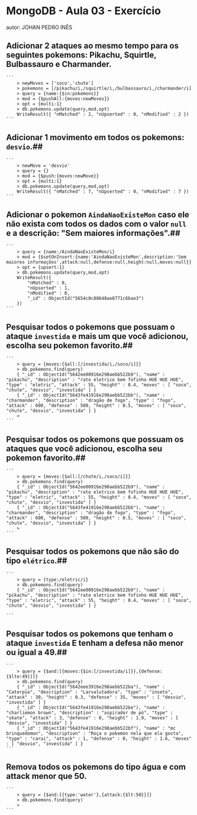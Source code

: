 # MongoDB - Aula 03 - Exercício
autor: JOHAN PEDRO INÊS

## **Adicionar** 2 ataques ao mesmo tempo para os seguintes pokemons: Pikachu, Squirtle, Bulbassauro e Charmander.
	```
		> newMoves = ['soco','chute']
		> pokemons = [/pikachu/i,/squirtle/i,/bulbassauro/i,/charmander/i]
		> query = {name:{$in:pokemons}}
		> mod = {$pushAll:{moves:newMoves}}
		> opt = {multi:1}
		> db.pokemons.update(query,mod,opt)
		WriteResult({ "nMatched" : 2, "nUpserted" : 0, "nModified" : 2 })
	```
## **Adicionar** 1 movimento em todos os pokemons: `desvio`.##
	```
		> newMove = 'desvio'
		> query = {}
		> mod = {$push:{moves:newMove}}
		> opt = {multi:1}
		> db.pokemons.update(query,mod,opt)
		WriteResult({ "nMatched" : 7, "nUpserted" : 0, "nModified" : 7 })
	```


## **Adicionar** o pokemon `AindaNaoExisteMon` caso ele não exista com todos os dados com o valor `null` e a descrição: "Sem maiores informações".##
	```
		> query = {name:/AindaNaoExisteMon/i}
		> mod = {$setOnInsert:{name:'AindaNaoExisteMon',description:'Sem maiores informações',attack:null,defense:null,height:null,moves:null}}
		> opt = {upsert:1}
		> db.pokemons.update(query,mod,opt)
		WriteResult({
	        "nMatched" : 0,
	        "nUpserted" : 1,
	        "nModified" : 0,
	        "_id" : ObjectId("5654c0c88648ae8771c6bae3")
		})
	```


## Pesquisar todos o pokemons que possuam o ataque `investida` e mais um que você adicionou, escolha seu pokemon favorito.##
	```
		> query = {moves:{$all:[/investida/i,/soco/i]}}
		> db.pokemons.find(query)
		{ "_id" : ObjectId("5642ee00916e298aebb522b9"), "name" : "pikachu", "description" : "rato eletrico bem fofinho HUE HUE HUE", "type" : "eletric", "attack" : 55, "height" : 0.4, "moves" : [ "soco", "chute", "desvio", "investida" ] }
		{ "_id" : ObjectId("5643fe41916e298aebb522bb"), "name" : "charmander", "description" : "dragão de fogo", "type" : "fogo", "attack" : 600, "defense" : 500, "height" : 0.5, "moves" : [ "soco", "chute", "desvio", "investida" ] }
		>
	```


## Pesquisar **todos** os pokemons que possuam os ataques que você adicionou, escolha seu pokemon favorito.##
	```
		> query = {moves:{$all:[/chute/i,/soco/i]}}
		> db.pokemons.find(query)
		{ "_id" : ObjectId("5642ee00916e298aebb522b9"), "name" : "pikachu", "description" : "rato eletrico bem fofinho HUE HUE HUE", "type" : "eletric", "attack" : 55, "height" : 0.4, "moves" : [ "soco", "chute", "desvio", "investida" ] }
		{ "_id" : ObjectId("5643fe41916e298aebb522bb"), "name" : "charmander", "description" : "dragão de fogo", "type" : "fogo", "attack" : 600, "defense" : 500, "height" : 0.5, "moves" : [ "soco", "chute", "desvio", "investida" ] }
		>
	```


## Pesquisar **todos** os pokemons que não são do tipo `elétrico`.##
	```
		> query = {type:/eletric/i}
		> db.pokemons.find(query)
		{ "_id" : ObjectId("5642ee00916e298aebb522b9"), "name" : "pikachu", "description" : "rato eletrico bem fofinho HUE HUE HUE", "type" : "eletric", "attack" : 55, "height" : 0.4, "moves" : [ "soco", "chute", "desvio", "investida" ] }
	
	```


## Pesquisar **todos** os pokemons que tenham o ataque `investida` **E** tenham a defesa **não menor ou igual** a 49.##
	```
		> query = {$and:[{moves:{$in:[/investida/i]}},{defense:{$lte:49}}]}
		> db.pokemons.find(query)
		{ "_id" : ObjectId("5642eee3916e298aebb522ba"), "name" : "Caterpie", "description" : "Larvalutadora", "type" : "inseto", "attack" : 30, "height" : 0.3, "defense" : 35, "moves" : [ "desvio", "investida" ] }
		{ "_id" : ObjectId("5643fe41916e298aebb522be"), "name" : "charliemon brown", "description" : "aspirador de pó", "type" : "skate", "attack" : 3, "defense" : 0, "height" : 1.9, "moves" : [ "desvio", "investida" ] }
		{ "_id" : ObjectId("5643fe41916e298aebb522bf"), "name" : "mc brinquedomon", "description" : "Roça o pokemon nela que ela gosta", "type" : "carai", "attack" : 1, "defense" : 0, "height" : 1.6, "moves" : [ "desvio", "investida" ] }
	```


## Remova **todos** os pokemons do tipo água e com attack menor que 50.
	```
		> query = {$and:[{type:'water'},{attack:{$lt:50}}]}
		> db.pokemons.find(query)
		>
	```